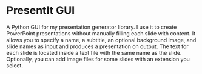 # PresentIt GUI
A Python GUI for my presentation generator library. 
I use it to create PowerPoint presentations without manually filling each slide with content. 
It allows you to specify a name, a subtitle, an optional background image, 
and slide names as input and produces a presentation on output. 
The text for each slide is located inside a text file with the same name as the slide. 
Optionally, you can add image files for some slides with an extension you select.